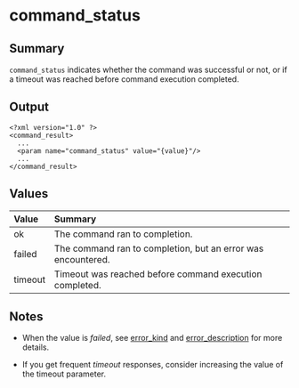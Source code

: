 # command\_status #

## Summary ##

`command_status` indicates whether the command was successful or not, or if a timeout was reached before command execution completed.

## Output ##

```
<?xml version="1.0" ?>
<command_result>
  ...
  <param name="command_status" value="{value}"/>
  ...
</command_result>
```


## Values ##

| **Value**| **Summary**|
|:---------|:-----------|
|ok        |The command ran to completion.|
|failed    |The command ran to completion, but an error was encountered.|
|timeout   |Timeout was reached before command execution completed.|

## Notes ##

  * When the value is _failed_, see [error\_kind](ErrorKind.md) and [error\_description](ErrorDescription.md) for more details.

  * If you get frequent _timeout_ responses, consider increasing the value of the timeout parameter.